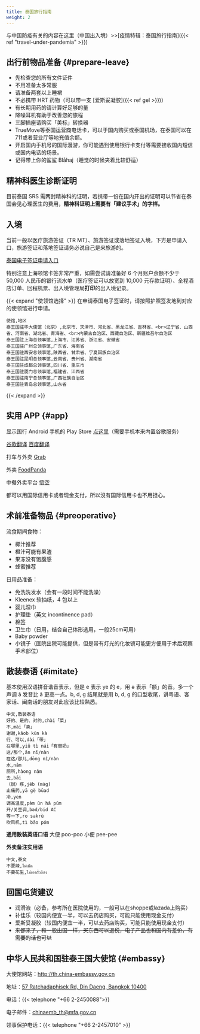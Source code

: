 ```yaml
---
title: 泰国旅行指南
weight: 2
---
```


与中国防疫有关的内容在这里（中国出入境）>>[疫情特辑：泰国旅行指南]({{< ref "travel-under-pandemia" >}})

## 出行前物品准备 {#prepare-leave}

- 先检查您的所有文件证件
- 不用准备太多常服
- 请准备两套以上睡裙
- 不必携带 HRT 药物（可以带一支 [爱斯妥凝胶]({{< ref gel >}})）
- 有长期用药的请计算好足够的量
- 降噪耳机有助于改善您的旅程
- 三脚插座请购买「美标」转换器
- TrueMove等泰国运营商电话卡，可以于国内购买或泰国机场，在泰国可以在711或者营业厅等地充值余额。
- 开启国内手机号的国际漫游，你可能遇到使用银行卡支付等需要接收国内短信或国内电话的场景。
- 记得带上你的鲨鲨 Blåhaj（睡觉的时候夹着比较舒适）

## 精神科医生诊断证明

目前泰国 SRS 需两封精神科的证明，若携带一份在国内开出的证明可以节省在泰国会见心理医生的费用，**精神科证明上需要有「建议手术」的字样。**

## 入境

当前一般以医疗旅游签证（TR MT）、旅游签证或落地签证入境，下方是申请入口，旅游签证和落地签证请务必说自己是来旅游的。

[泰国电子签证申请入口](https://www.thaievisa.go.th)

特别注意上海领馆卡签非常严重，如需尝试请准备好 6 个月账户余额不少于 50,000 人民币的银行流水单（医疗签证可以放宽到 10,000 元存款证明）、全程酒店订单、回程机票、出入境管理局**打印**的出入境记录。

{{< expand "使领馆选择" >}}
在申请泰国电子签证时，请按照护照签发地到对应的使领馆进行申请。

```csv
使馆,地区
泰王国驻华大使馆（北京）,北京市、天津市、河北省、黑龙江省、吉林省、<br>辽宁省、山西省、河南省、湖北省、青海省、<br>内蒙古自治区、西藏自治区、新疆维吾尔自治区
泰王国驻上海总领事馆,上海市、江苏省、浙江省、安徽省
泰王国驻广州总领事馆,广东省、海南省
泰王国驻西安总领事馆,陕西省、甘肃省、宁夏回族自治区
泰王国驻昆明总领事馆,云南省、贵州省、湖南省
泰王国驻成都总领事馆,四川省、重庆市
泰王国驻厦门总领事馆,福建省、江西省
泰王国驻南宁总领事馆,广西壮族自治区
泰王国驻青岛总领事馆,山东省
```

{{< /expand >}}

## 实用 APP {#app}

显示国行 Android 手机的 Play Store [点这里](https://m.apkpure.com/google-play-store/com.android.vending/download)（需要手机本来内置谷歌服务）

[谷歌翻译](https://play.google.com/store/apps/details?id=com.google.android.apps.translate)
[百度翻译](https://fanyi-app.baidu.com/transapp/appdownloadpage)

打车与外卖 [Grab](https://play.google.com/store/apps/details?id=com.grabtaxi.passenger)

外卖 [FoodPanda](https://play.google.com/store/apps/details?id=com.global.foodpanda.android)

中餐外卖平台 [悟空](https://play.google.com/store/apps/details?id=com.wukong.waimai)

都可以用国际信用卡或者现金支付，所以沒有国际信用卡也不用担心。

## 术前准备物品 {#preoperative}

流食期间食物：

- 椰汁推荐
- 橙汁可能有果渣
- 果冻没有饱腹感
- 蜂蜜推荐

日用品准备：

- 免洗洗发水（会有一段时间不能洗澡）
- Kleenex 软抽纸，4 包以上
- 婴儿湿巾
- 护理垫（英文 incontinence pad）
- 棉签
- 卫生巾（日用，结合自己体形选用，一般25cm可用）
- Baby powder
- 小镜子（医院出院可能提供，但是带有灯光的化妆镜可能更方便用于术后观察手术部位）

## 散装泰语 {#imitate}

基本使用汉语拼音谐音表示，但是 e 表示 ye 的 e，用 ə 表示「额」的音。多一个声调 â 发音比 ā 更高一点。b, d, g 结尾就是用 b, d, g 的口型收尾，讲粤语、客家话、闽南话的朋友对此应该比较熟悉。

```csv
中文,散装泰语
好的、是的、对的,chài「菜」
不,mài「卖」
谢谢,kǎob kūn kà
行、可以,dài「带」
在哪里,yiǔ tì nái「有替奶」
这/那个,ān nî/nàn
在这/那儿,dōng nî/nàn
水,nâm
厕所,hàong nâm
去,bāi
（很）疼,jěb (màg)
止痛药,yā gè būad
冷,yen
调高温度,pə̀m ūn hǎ pūm
开/关空调,bəd/bid AC
等一下,ro sakrù
吹风机,tì bǎo póm
```

**通用散装英语口语**
大便 poo-poo
小便 pee-pee

**外卖备注实用语**

```csv
中文,泰文
不要辣,ไม่เผ็ด
不要花生,ไม่เอาถั่วลิสง
```

## 回国屯货建议

- 润滑液（必备，参考所在医院使用的，一般可以在shoppe或lazada上购买）
- 补佳乐（较国内便宜一半，可以去药店购买，可能只能使用现金支付）
- 爱斯妥凝胶（较国内便宜一半，可以去药店购买，可能只能使用现金支付）
- ~~来都来了，和一般出国一样，买东西可以退税，电子产品也和国内有差价，有需要的话也可以~~

## 中华人民共和国驻泰王国大使馆 {#embassy}

大使馆网站：<http://th.china-embassy.gov.cn>

地址：[57 Ratchadaphisek Rd, Din Daeng, Bangkok 10400](https://goo.gl/maps/VraMb8dvM2uCq99f7)

电话：{{< telephone "+66 2-2450088">}}

电子邮件：<chinaemb_th@mfa.gov.cn>

领事保护电话：{{< telephone "+66 2-2457010" >}}
